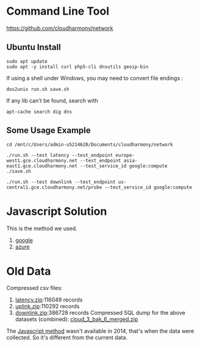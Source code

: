 # Command Line Tool
https://github.com/cloudharmony/network

## Ubuntu Install

    sudo apt update
    sudo apt -y install curl php5-cli dnsutils geoip-bin

If using a shell under Windows, you may need to convert file endings :

    dos2unix run.sh save.sh

If any lib can't be found, search with

    apt-cache search dig dns

## Some Usage Example

    cd /mnt/c/Users/admin-u5214628/Documents/cloudharmony/network

    ./run.sh --test latency --test_endpoint europe-west1.gce.cloudharmony.net --test_endpoint asia-east1.gce.cloudharmony.net --test_service_id google:compute
    ./save.sh

    ./run.sh --test downlink --test_endpoint us-central1.gce.cloudharmony.net/probe --test_service_id google:compute 

# Javascript Solution
This is the method we used.
1. [google](google/)
2. [azure](azure/)

# Old Data
Compressed csv files:
1. [latency.zip](latency.zip):116049 records
2. [uplink.zip](uplink.zip):110292 records
3. [downlink.zip](downlink.zip):386728 records
Compressed SQL dump for the above datasets (combined): [cloud_3_bak_6_merged.zip](cloud_3_bak_6_merged.zip)

The [Javascript method](#javascript-solution) wasn't available in 2014, that's when the data were collected.
So it's different from the current data.
